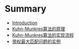 # Summary

* [Introduction](README.md)
* [Kuhn-Munkres算法的原理](kuhn-munkressuan-fa-de-yuan-li.md)
* [Kuhn-Munkres算法的实现流程](kuhn-munkressuan-fa-de-shi-xian-liu-cheng.md)
* [带权最大匹配问题的实例](dai-quan-zui-da-pi-pei-wen-ti-de-shi-li.md)

